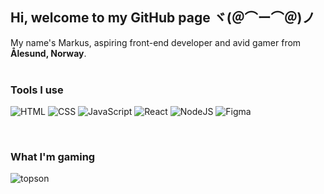 ## Hi, welcome to my GitHub page ヾ(＠⌒ー⌒＠)ノ

<p>My name's Markus, aspiring front-end developer and avid gamer from <b>Ålesund, Norway</b>.
<br><br>
  
<h3>Tools I use</h3>
<p>
  <img alt="HTML" src="https://img.shields.io/badge/HTML-E34F26?style=for-the-badge&logo=html5&logoColor=white" />
   <img alt="CSS" src="https://img.shields.io/badge/CSS-663399?style=for-the-badge&logo=css&logoColor=white" />
      <img alt="JavaScript" src="https://img.shields.io/badge/JavaScript-F7DF1E?style=for-the-badge&logo=javascript&logoColor=black" />
         <img alt="React" src="https://img.shields.io/badge/React-61DAFB?style=for-the-badge&logo=react&logoColor=black" />
           <img alt="NodeJS" src="https://img.shields.io/badge/Node.JS-5FA04E?style=for-the-badge&logo=nodedotjs&logoColor=white" />
            <img alt="Figma" src="https://img.shields.io/badge/Figma-F24E1E?style=for-the-badge&logo=figma&logoColor=white" />
</p>
<br>
<h3>What I'm gaming</h3>

![topson](https://steam-stat.vercel.app/api?profileName=kreygasm)
